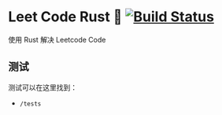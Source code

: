 # Leet Code Rust 🦀 [![Build Status][badge]][repo]

使用 Rust 解决 Leetcode Code

## 测试

测试可以在这里找到：

- `/tests`

[badge]: https://github.com/zonglin-hub/leet_code/actions/workflows/rust.yml/badge.svg
[repo]: https://github.com/zonglin-hub/leet_code/actions/workflows/rust.yml

